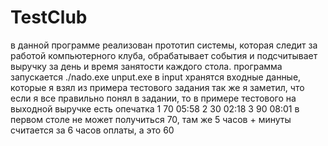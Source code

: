 # TestClub
в данной программе реализован прототип системы, которая следит за работой компьютерного клуба, обрабатывает события и подсчитывает выручку за день и время занятости каждого стола.
программа запускается ./nado.exe unput.exe
в input хранятся входные данные, которые я взял из примера тестового задания
так же я заметил, что если я все правильно понял в задании, то в примере тестового на выходной выручке есть опечатка
1 70 05:58 
2 30 02:18
3 90 08:01 
в первом столе не может получиться 70, там же 5 часов + минуты считается за 6 часов оплаты, а это 60
